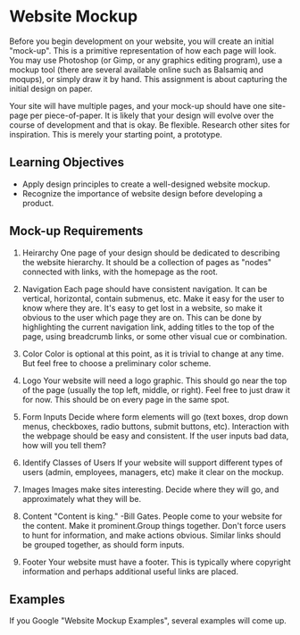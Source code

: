 # Website Mockup

Before you begin development on your website, you will create an initial
"mock-up". This is a primitive representation of how each page will look. You
may use Photoshop (or Gimp, or any graphics editing program), use a mockup tool
(there are several available online such as Balsamiq and moqups), or simply draw
it by hand. This assignment is about capturing the initial design on paper.

Your site will have multiple pages, and your mock-up should have one site-page
per piece-of-paper. It is likely that your design will evolve over the course of
development and that is okay. Be flexible. Research other sites for inspiration.
This is merely your starting point, a prototype.

## Learning Objectives

* Apply design principles to create a well-designed website mockup.
* Recognize the importance of website design before developing a product.

## Mock-up Requirements

1. Heirarchy
One page of your design should be dedicated to describing the website hierarchy.
It should be a collection of pages as "nodes" connected with links, with the
homepage as the root.

2. Navigation
Each page should have consistent navigation. It can be vertical, horizontal,
contain submenus, etc. Make it easy for the user to know where they are. It's
easy to get lost in a website, so make it obvious to the user which page they
are on. This can be done by highlighting the current navigation link, adding
titles to the top of the page, using breadcrumb links, or some other visual cue
or combination.

3. Color
Color is optional at this point, as it is trivial to change at any time. But
feel free to choose a preliminary color scheme.

4. Logo
Your website will need a logo graphic. This should go near the top of the page
(usually the top left, middle, or right). Feel free to just draw it for now.
This should be on every page in the same spot.

5. Form Inputs
Decide where form elements will go (text boxes, drop down menus, checkboxes,
radio buttons, submit buttons, etc). Interaction with the webpage should be easy
and consistent. If the user inputs bad data, how will you tell them?

6. Identify Classes of Users
If your website will support different types of users (admin, employees,
managers, etc) make it clear on the mockup.

7. Images
Images make sites interesting. Decide where they will go, and approximately what
they will be.

8. Content
"Content is king." -Bill Gates. People come to your website for the content.
Make it prominent.Group things together. Don't force users to hunt for
information, and make actions obvious. Similar links should be grouped together,
as should form inputs.

9. Footer
Your website must have a footer. This is typically where copyright information
and perhaps additional useful links are placed.

## Examples
If you Google "Website Mockup Examples", several examples will come up.
